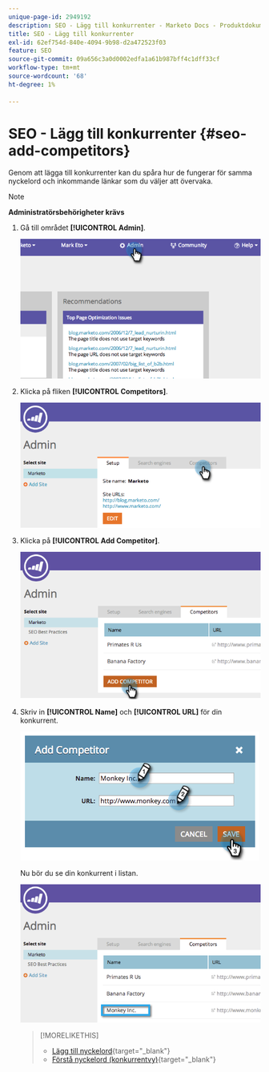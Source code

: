```yaml
---
unique-page-id: 2949192
description: SEO - Lägg till konkurrenter - Marketo Docs - Produktdokumentation
title: SEO - Lägg till konkurrenter
exl-id: 62ef754d-840e-4094-9b98-d2a472523f03
feature: SEO
source-git-commit: 09a656c3a0d0002edfa1a61b987bff4c1dff33cf
workflow-type: tm+mt
source-wordcount: '68'
ht-degree: 1%

---
```


# SEO - Lägg till konkurrenter {#seo-add-competitors}

Genom att lägga till konkurrenter kan du spåra hur de fungerar för samma nyckelord och inkommande länkar som du väljer att övervaka.

>[!NOTE]
>
>**Administratörsbehörigheter krävs**

1. Gå till området **[!UICONTROL Admin]**.

   ![](assets/image2014-9-17-21-3a12-3a15.png)

1. Klicka på fliken **[!UICONTROL Competitors]**.

   ![](assets/image2014-9-17-21-3a12-3a31.png)

1. Klicka på **[!UICONTROL Add Competitor]**.

   ![](assets/image2014-9-17-21-3a12-3a38.png)

1. Skriv in **[!UICONTROL Name]** och **[!UICONTROL URL]** för din konkurrent.

   ![](assets/image2014-9-17-21-3a13-3a5.png)

   Nu bör du se din konkurrent i listan.

   ![](assets/image2014-9-17-21-3a13-3a14.png)

   >[!MORELIKETHIS]
   >
   >* [Lägg till nyckelord](/help/marketo/product-docs/additional-apps/seo/keywords/seo-add-keywords.md){target="_blank"}
   >* [Förstå nyckelord (konkurrentvy)](/help/marketo/product-docs/additional-apps/seo/keywords/seo-understanding-keywords.md){target="_blank"}
